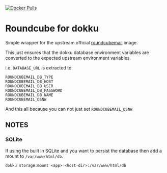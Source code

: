 [![Docker Pulls](https://img.shields.io/docker/pulls/kingsquare/roundcube-dokku.svg)](https://hub.docker.com/r/kingsquare/roundcube-dokku/)

# Roundcube for dokku

Simple wrapper for the upstream official [roundcubemail](https://hub.docker.com/r/roundcube/roundcubemail) image.

This just ensures that the dokku database environment variables are converted to the expected upstream environment variables.

i.e. `DATABASE_URL` is extracted to

    ROUNDCUBEMAIL_DB_TYPE
    ROUNDCUBEMAIL_DB_HOST
    ROUNDCUBEMAIL_DB_USER
    ROUNDCUBEMAIL_DB_PASSWORD
    ROUNDCUBEMAIL_DB_NAME
    ROUNDCUBEMAIL_DSNW

And this all because you can not just set `ROUNDCUBEMAIL_DSNW`

## NOTES

### SQLite

If using the built in SQLite and you want to persist the database then add a mount to `/var/www/html/db`.

    dokku storage:mount <app> <host-dir>:/var/www/html/db

